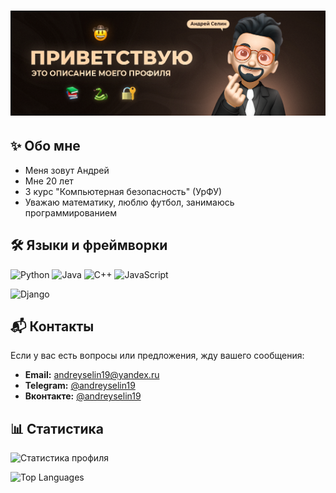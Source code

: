 # ![Баннер](banner.png)

## ✨ Обо мне
- Меня зовут Андрей
- Мне 20 лет 
- 3 курс "Компьютерная безопасность" (УрФУ)
- Уважаю математику, люблю футбол, занимаюсь программированием

## 🛠️ Языки и фреймворки

![Python](https://img.shields.io/badge/Python-3776AB?style=for-the-badge&logo=python&logoColor=white)
![Java](https://img.shields.io/badge/Java-007396?style=for-the-badge&logo=java&logoColor=white)
![C++](https://img.shields.io/badge/C++-00599C?style=for-the-badge&logo=cplusplus&logoColor=white)
![JavaScript](https://img.shields.io/badge/JavaScript-F7DF1E?style=for-the-badge&logo=javascript&logoColor=black)

![Django](https://img.shields.io/badge/Django-092E20?style=for-the-badge&logo=django&logoColor=white)

## 📬 Контакты

Если у вас есть вопросы или предложения, жду вашего сообщения:

- **Email:** andreyselin19@yandex.ru
- **Telegram:** [@andreyselin19](https://t.me/andreyselin19)
- **Вконтакте:** [@andreyselin19](https://vk.com/andreyselin19)


## 📊 Статистика

![Статистика профиля](https://github-readme-stats.vercel.app/api?username=adrezoff&show_icons=true&theme=darcula)

![Top Languages](https://github-readme-stats.vercel.app/api/top-langs/?username=adrezoff&layout=compact&theme=darcula)

